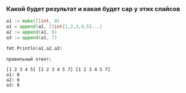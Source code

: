 ### Какой будет результат и какая будет cap у этих слайсов

```go
a1 := make([]int, 0)
a1 = append(a1, []int{1,2,3,4,5}...)
a2 := append(a1, 6)
a3 := append(a1, 7)

fmt.Println(a1,a2,a3)
```

```
правильный ответ:

[1 2 3 4 5] [1 2 3 4 5 7] [1 2 3 4 5 7]
a1: 6
a2: 6
a3: 6
```